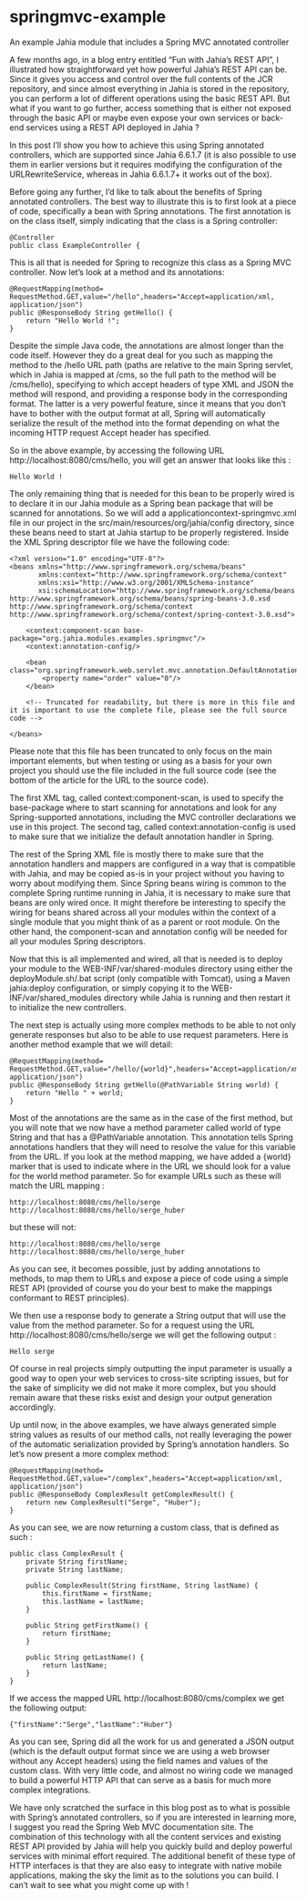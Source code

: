 springmvc-example
=================

An example Jahia module that includes a Spring MVC annotated controller

A few months ago, in a blog entry entitled “Fun with Jahia’s REST API”, I illustrated how straightforward yet
how powerful Jahia’s REST API can be. Since it gives you access and control over the full contents of the JCR
repository, and since almost everything in Jahia is stored in the repository, you can perform a lot of different
operations using the basic REST API. But what if you want to go further, access something that is either not exposed
through the basic API or maybe even expose your own services or back-end services using a REST API deployed in Jahia ?

In this post I’ll show you how to achieve this using Spring annotated controllers, which are supported since
Jahia 6.6.1.7 (it is also possible to use them in earlier versions but it requires modifying the configuration of the
URLRewriteService, whereas in Jahia 6.6.1.7+ it works out of the box).

Before going any further, I’d like to talk about the benefits of Spring annotated controllers. The best way to
illustrate this is to first look at a piece of code, specifically a bean with Spring annotations. The first annotation
is on the class itself, simply indicating that the class is a Spring controller:

    @Controller
    public class ExampleController {

This is all that is needed for Spring to recognize this class as a Spring MVC controller. Now let’s look at a
method and its annotations:

    @RequestMapping(method= RequestMethod.GET,value="/hello",headers="Accept=application/xml, application/json")
    public @ResponseBody String getHello() {
        return "Hello World !";
    }

Despite the simple Java code, the annotations are almost longer than the code itself. However they do a great deal
for you such as mapping the method to the /hello URL path (paths are relative to the main Spring servlet, which in
Jahia is mapped at /cms, so the full path to the method will be /cms/hello), specifying to which accept headers of
type XML and JSON the method will respond, and providing a response body in the corresponding format. The latter is a
very powerful feature, since it means that you don’t have to bother with the output format at all, Spring will
automatically serialize the result of the method into the format depending on what the incoming HTTP request Accept
header has specified.

So in the above example, by accessing the following URL http://localhost:8080/cms/hello, you will get an answer
that looks like this :

    Hello World !

The only remaining thing that is needed for this bean to be properly wired is to declare it in our Jahia module as
a Spring bean package that will be scanned for annotations. So we will add a applicationcontext-springmvc.xml file
in our project in the src/main/resources/org/jahia/config directory, since these beans need to start at Jahia startup
to be properly registered. Inside the XML Spring descriptor file we have the following code:

    <?xml version="1.0" encoding="UTF-8"?>
    <beans xmlns="http://www.springframework.org/schema/beans"
           xmlns:context="http://www.springframework.org/schema/context"
           xmlns:xsi="http://www.w3.org/2001/XMLSchema-instance"
           xsi:schemaLocation="http://www.springframework.org/schema/beans
    http://www.springframework.org/schema/beans/spring-beans-3.0.xsd
    http://www.springframework.org/schema/context
    http://www.springframework.org/schema/context/spring-context-3.0.xsd">

        <context:component-scan base-package="org.jahia.modules.examples.springmvc"/>
        <context:annotation-config/>

        <bean class="org.springframework.web.servlet.mvc.annotation.DefaultAnnotationHandlerMapping">
            <property name="order" value="0"/>
        </bean>

        <!-- Truncated for readability, but there is more in this file and it is important to use the complete file, please see the full source code -->

    </beans>

Please note that this file has been truncated to only focus on the main important elements, but when testing or
using as a basis for your own project you should use the file included in the full source code (see the bottom of
the article for the URL to the source code).

The first XML tag, called context:component-scan, is used to specify the base-package where to start scanning for
annotations and look for any Spring-supported annotations, including the MVC controller declarations we use in this
project. The second tag, called context:annotation-config is used to make sure that we initialize the default
annotation handler in Spring.

The rest of the Spring XML file is mostly there to make sure that the annotation handlers and mappers are configured
in a way that is compatible with Jahia, and may be copied as-is in your project without you having to worry about
modifying them. Since Spring beans wiring is common to the complete Spring runtime running in Jahia, it is necessary
to make sure that beans are only wired once. It might therefore be interesting to specify the wiring for beans shared
across all your modules within the context of a single module that you might think of as a parent or root module. On
the other hand, the component-scan and annotation config will be needed for all your modules Spring descriptors.

Now that this is all implemented and wired, all that is needed is to deploy your module to the
WEB-INF/var/shared-modules directory using either the deployModule.sh/.bat script (only compatible with Tomcat), using
a Maven jahia:deploy configuration, or simply copying it to the WEB-INF/var/shared_modules directory while Jahia is
running and then  restart it to initialize the new controllers.

The next step is actually using more complex methods to be able to not only generate responses but also to be able
to use request parameters. Here is another method example that we will detail:

    @RequestMapping(method= RequestMethod.GET,value="/hello/{world}",headers="Accept=application/xml, application/json")
    public @ResponseBody String getHello(@PathVariable String world) {
        return "Hello " + world;
    }

Most of the annotations are the same as in the case of the first method, but you will note that we now have a method
parameter called world of type String and that has a @PathVariable annotation. This annotation tells Spring annotations
handlers that they will need to resolve the value for this variable from the URL. If you look at the method mapping,
we have added a {world} marker that is used to indicate where in the URL we should look for a value for the world
method parameter. So for example URLs such as these will match the URL mapping :

    http://localhost:8080/cms/hello/serge
    http://localhost:8080/cms/hello/serge_huber

but these will not:

    http://localhost:8080/cms/hello/serge
    http://localhost:8080/cms/hello/serge_huber

As you can see, it becomes possible, just by adding annotations to methods, to map them to URLs and expose a piece of
code using a simple REST API (provided of course you do your best to make the mappings conformant to REST principles).

We then use a response body to generate a String output that will use the value from the method parameter. So for a
request using the URL http://localhost:8080/cms/hello/serge we will get the following output :

    Hello serge

Of course in real projects simply outputting the input parameter is usually a good way to open your web services to
cross-site scripting issues, but for the sake of simplicity we did not make it more complex, but you should remain
aware that these risks exist and design your output generation accordingly.

Up until now, in the above examples, we have always generated simple string values as results of our method calls,
not really leveraging the power of the automatic serialization provided by Spring’s annotation handlers. So let’s
now present a more complex method:

    @RequestMapping(method= RequestMethod.GET,value="/complex",headers="Accept=application/xml, application/json")
    public @ResponseBody ComplexResult getComplexResult() {
        return new ComplexResult("Serge", "Huber");
    }

As you can see, we are now returning a custom class, that is defined as such :

    public class ComplexResult {
        private String firstName;
        private String lastName;

        public ComplexResult(String firstName, String lastName) {
            this.firstName = firstName;
            this.lastName = lastName;
        }

        public String getFirstName() {
            return firstName;
        }

        public String getLastName() {
            return lastName;
        }
    }

If we access the mapped URL http://localhost:8080/cms/complex we get the following output:

	{"firstName":"Serge","lastName":"Huber"}

As you can see, Spring did all the work for us and generated a JSON output (which is the default output format since
we are using a web browser without any Accept headers) using the field names and values of the custom class. With very
little code, and almost no wiring code we managed to build a powerful HTTP API that can serve as a basis for much more
complex integrations.

We have only scratched the surface in this blog post as to what is possible with Spring’s annotated controllers, so
if you are interested in learning more, I suggest you read the Spring Web MVC documentation site. The combination of
this technology with all the content services and existing REST API provided by Jahia will help you quickly build
and deploy powerful services with minimal effort required. The additional benefit of these type of HTTP interfaces
is that they are also easy to integrate with native mobile applications, making the sky the limit as to the solutions
you can build. I can’t wait to see what you might come up with !